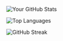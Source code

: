 ![Your GitHub Stats](https://github-readme-stats.vercel.app/api?username=ottjb&show_icons=true&theme=radical&card_width=400)

![Top Languages](https://github-readme-stats.vercel.app/api/top-langs/?username=ottjb&layout=compact&theme=radical&card_width=400)

![GitHub Streak](https://streak-stats.demolab.com/?user=ottjb&theme=radical&card_width=400)
